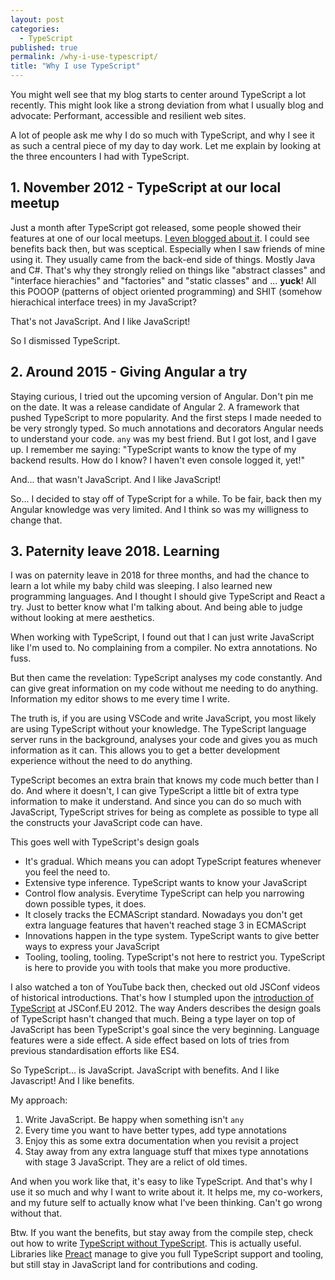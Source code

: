 ```yaml
---
layout: post
categories:
  - TypeScript
published: true
permalink: /why-i-use-typescript/
title: "Why I use TypeScript"
---
```


You might well see that my blog starts to center around TypeScript a lot recently. This might look 
like a strong deviation from what I usually blog and advocate: Performant, accessible and resilient
web sites.

A lot of people ask me why I do so much with TypeScript, and why I see it as such a central piece of
my day to day work. Let me explain by looking at the three encounters I had with TypeScript.

## 1. November 2012 - TypeScript at our local meetup

Just a month after TypeScript got released, some people showed their features at one of our local
meetups. [I even blogged about it](https://fettblog.eu/blog/2012/11/26/technologieplauscherl-at-netural/). I 
could see benefits back then, but was sceptical. Especially when I saw friends of mine using it. They usually 
came from the back-end side of things. Mostly Java and C#. That's why they strongly relied on things like 
"abstract classes" and "interface hierachies" and "factories" and "static classes" and ... **yuck**! All this
POOOP (patterns of object oriented programming) and SHIT (somehow hierachical interface trees) in my 
JavaScript?

That's not JavaScript. And I like JavaScript!

So I dismissed TypeScript.

## 2. Around 2015 - Giving Angular a try

Staying curious, I tried out the upcoming version of Angular. Don't pin me on the date. It was a
release candidate of Angular 2. A framework that pushed TypeScript to more popularity. And the first steps
I made needed to be very strongly typed. So much annotations and decorators Angular needs to understand your 
code. `any` was my best friend. But I got lost, and I gave up. I remember me saying: "TypeScript wants to know 
the type of my backend results. How do I know? I haven't even console logged it, yet!"

And... that wasn't JavaScript. And I like JavaScript!

So... I decided to stay off of TypeScript for a while. To be fair, back then my Angular knowledge was very
limited. And I think so was my willigness to change that.

## 3. Paternity leave 2018. Learning

I was on paternity leave in 2018 for three months, and had the chance to learn a lot while my baby child
was sleeping. I also learned new programming languages. And I thought I should give TypeScript and React a
try. Just to better know what I'm talking about. And being able to judge without looking at mere aesthetics.

When working with TypeScript, I found out that I can just write JavaScript like I'm used to. No complaining
from a compiler. No extra annotations. No fuss. 

But then came the revelation: TypeScript analyses my code constantly. And can give great information on my
code without me needing to do anything. Information my editor shows to me every time I write.

The truth is, if you are using VSCode and write JavaScript, you most likely are using TypeScript without your
knowledge. The TypeScript language server runs in the background, analyses your code and gives you as much
information as it can. This allows you to get a better development experience without the need to do anything.

TypeScript becomes an extra brain that knows my code much better than I do. And where it doesn't, I can give
TypeScript a little bit of extra type information to make it understand. And since you can do 
so much with JavaScript, TypeScript strives for being as complete as possible to type all the constructs
your JavaScript code can have.

This goes well with TypeScript's design goals
- It's gradual. Which means you can adopt TypeScript features whenever you feel the need to.
- Extensive type inference. TypeScript wants to know your JavaScript
- Control flow analysis. Everytime TypeScript can help you narrowing down possible types, it does.
- It closely tracks the ECMAScript standard. Nowadays you don't get extra language features that haven't 
  reached stage 3 in ECMAScript
- Innovations happen in the type system. TypeScript wants to give better ways to express your JavaScript
- Tooling, tooling, tooling. TypeScript's not here to restrict you. TypeScript is here to provide you with 
  tools that make you more productive.

I also watched a ton of YouTube back then, checked out old JSConf videos of historical introductions.
That's how I stumpled upon the [introduction of TypeScript](https://www.youtube.com/watch?v=3UTIcQYQ8Rw) at 
JSConf.EU 2012. The way Anders describes the design goals of TypeScript hasn't changed that much. Being a 
type layer on top of JavaScript has been TypeScript's goal since the very beginning. Language features were
a side effect. A side effect based on lots of tries from previous standardisation efforts like ES4.

So TypeScript... is JavaScript. JavaScript with benefits. And I like Javascript! And I like benefits.

My approach:
1. Write JavaScript. Be happy when something isn't `any`
2. Every time you want to have better types, add type annotations
3. Enjoy this as some extra documentation when you revisit a project
4. Stay away from any extra language stuff that mixes type annotations with stage 3 JavaScript. They are a 
   relict of old times.

And when you work like that, it's easy to like TypeScript. And that's why I use it so much and why I want to
write about it. It helps me, my co-workers, and my future self to actually know what I've been thinking. Can't
go wrong without that.

Btw. If you want the benefits, but stay away from the compile step, check out how to write 
[TypeScript without TypeScript](/typescript-jsdoc-superpowers/). This is actually useful. Libraries like
[Preact](https://github.com/preactjs/preact) manage to give you full TypeScript support and tooling, but 
still stay in JavaScript land for contributions and coding.

 
